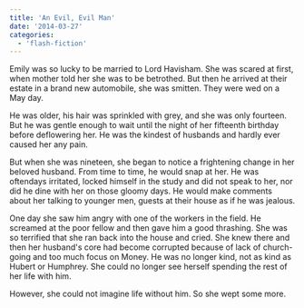 ```yaml
---
title: 'An Evil, Evil Man'
date: '2014-03-27'
categories:
  - 'flash-fiction'
---
```


Emily was so lucky to be married to Lord Havisham. She was scared at first, when
mother told her she was to be betrothed. But then he arrived at their estate in
a brand new automobile, she was smitten. They were wed on a May day.

<!-- truncate -->

He was older, his hair was sprinkled with grey, and she was only fourteen. But
he was gentle enough to wait until the night of her fifteenth birthday before
deflowering her. He was the kindest of husbands and hardly ever caused her any
pain.

But when she was nineteen, she began to notice a frightening change in her
beloved husband. From time to time, he would snap at her. He was oftendays
irritated, locked himself in the study and did not speak to her, nor did he dine
with her on those gloomy days. He would make comments about her talking to
younger men, guests at their house as if he was jealous.

One day she saw him angry with one of the workers in the field. He screamed at
the poor fellow and then gave him a good thrashing. She was so terrified that
she ran back into the house and cried. She knew there and then her husband's
core had become corrupted because of lack of church-going and too much focus on
Money. He was no longer kind, not as kind as Hubert or Humphrey. She could no
longer see herself spending the rest of her life with him.

However, she could not imagine life without him. So she wept some more.
